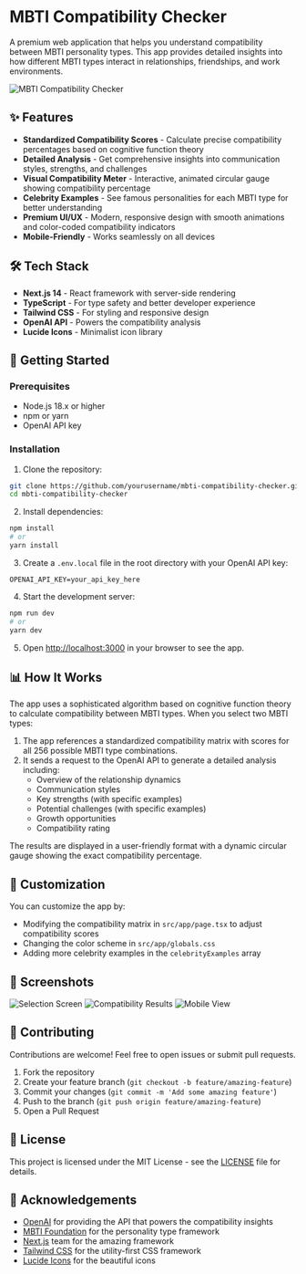 # MBTI Compatibility Checker

A premium web application that helps you understand compatibility between MBTI personality types. This app provides detailed insights into how different MBTI types interact in relationships, friendships, and work environments.

![MBTI Compatibility Checker](https://i.imgur.com/XYZ123.png) <!-- Replace with actual screenshot -->

## ✨ Features

- **Standardized Compatibility Scores** - Calculate precise compatibility percentages based on cognitive function theory
- **Detailed Analysis** - Get comprehensive insights into communication styles, strengths, and challenges
- **Visual Compatibility Meter** - Interactive, animated circular gauge showing compatibility percentage
- **Celebrity Examples** - See famous personalities for each MBTI type for better understanding
- **Premium UI/UX** - Modern, responsive design with smooth animations and color-coded compatibility indicators
- **Mobile-Friendly** - Works seamlessly on all devices

## 🛠️ Tech Stack

- **Next.js 14** - React framework with server-side rendering
- **TypeScript** - For type safety and better developer experience
- **Tailwind CSS** - For styling and responsive design
- **OpenAI API** - Powers the compatibility analysis
- **Lucide Icons** - Minimalist icon library

## 🚀 Getting Started

### Prerequisites

- Node.js 18.x or higher
- npm or yarn
- OpenAI API key

### Installation

1. Clone the repository:
```bash
git clone https://github.com/yourusername/mbti-compatibility-checker.git
cd mbti-compatibility-checker
```

2. Install dependencies:
```bash
npm install
# or
yarn install
```

3. Create a `.env.local` file in the root directory with your OpenAI API key:
```
OPENAI_API_KEY=your_api_key_here
```

4. Start the development server:
```bash
npm run dev
# or
yarn dev
```

5. Open [http://localhost:3000](http://localhost:3000) in your browser to see the app.

## 📊 How It Works

The app uses a sophisticated algorithm based on cognitive function theory to calculate compatibility between MBTI types. When you select two MBTI types:

1. The app references a standardized compatibility matrix with scores for all 256 possible MBTI type combinations.
2. It sends a request to the OpenAI API to generate a detailed analysis including:
   - Overview of the relationship dynamics
   - Communication styles
   - Key strengths (with specific examples)
   - Potential challenges (with specific examples)
   - Growth opportunities
   - Compatibility rating

The results are displayed in a user-friendly format with a dynamic circular gauge showing the exact compatibility percentage.

## 🎨 Customization

You can customize the app by:

- Modifying the compatibility matrix in `src/app/page.tsx` to adjust compatibility scores
- Changing the color scheme in `src/app/globals.css`
- Adding more celebrity examples in the `celebrityExamples` array

## 📱 Screenshots

<!-- Replace these with actual screenshots -->
![Selection Screen](https://i.imgur.com/ABC123.png)
![Compatibility Results](https://i.imgur.com/DEF456.png)
![Mobile View](https://i.imgur.com/GHI789.png)

## 🤝 Contributing

Contributions are welcome! Feel free to open issues or submit pull requests.

1. Fork the repository
2. Create your feature branch (`git checkout -b feature/amazing-feature`)
3. Commit your changes (`git commit -m 'Add some amazing feature'`)
4. Push to the branch (`git push origin feature/amazing-feature`)
5. Open a Pull Request

## 📄 License

This project is licensed under the MIT License - see the [LICENSE](LICENSE) file for details.

## 🙏 Acknowledgements

- [OpenAI](https://openai.com/) for providing the API that powers the compatibility insights
- [MBTI Foundation](https://www.myersbriggs.org/) for the personality type framework
- [Next.js](https://nextjs.org/) team for the amazing framework
- [Tailwind CSS](https://tailwindcss.com/) for the utility-first CSS framework
- [Lucide Icons](https://lucide.dev/) for the beautiful icons
